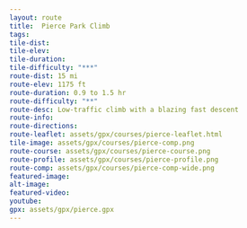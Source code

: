 ```yaml
---
layout: route
title:  Pierce Park Climb
tags:
tile-dist:
tile-elev:
tile-duration:
tile-difficulty: "***"
route-dist: 15 mi
route-elev: 1175 ft
route-duration: 0.9 to 1.5 hr
route-difficulty: "**"
route-desc: Low-traffic climb with a blazing fast descent
route-info:
route-directions:
route-leaflet: assets/gpx/courses/pierce-leaflet.html
tile-image: assets/gpx/courses/pierce-comp.png
route-course: assets/gpx/courses/pierce-course.png
route-profile: assets/gpx/courses/pierce-profile.png
route-comp: assets/gpx/courses/pierce-comp-wide.png
featured-image:
alt-image:
featured-video:
youtube: 
gpx: assets/gpx/pierce.gpx
---
```

